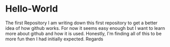 # Hello-World
The first Repository
I am writing down this first repository to get a better idea of how github works.
For now it seems easy enough but I want to learn more about github and how it is used.
Honestly, I'm finding all of this to be more fun then I had initially expected.
Regards
